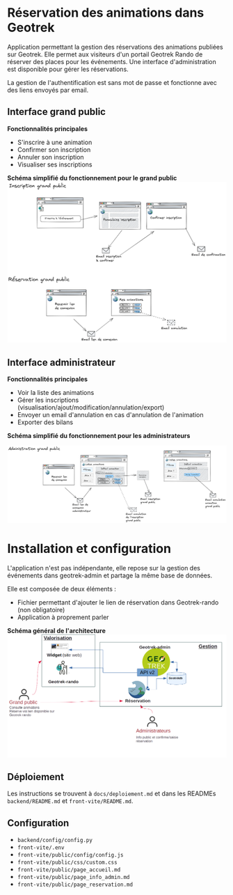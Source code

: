 # Réservation des animations dans Geotrek

Application permettant la gestion des réservations des animations publiées sur Geotrek.
Elle permet aux visiteurs d'un portail Geotrek Rando de réserver des places pour les
événements.
Une interface d'administration est disponible pour gérer les réservations.


La gestion de l'authentification est sans mot de passe et fonctionne avec des liens envoyés par email.

## Interface grand public
**Fonctionnalités principales**
 * S'inscrire à une animation
 * Confirmer son inscription
 * Annuler son inscription
 * Visualiser ses inscriptions


**Schéma simplifié du fonctionnement pour le grand public**
![Fonctionnement pour le grand public](docs/images/schema_grand_public.png)

## Interface administrateur
**Fonctionnalités principales**
 * Voir la liste des animations
 * Gérer les inscriptions (visualisation/ajout/modification/annulation/export)
 * Envoyer un email d'annulation en cas d'annulation de l'animation
 * Exporter des bilans


**Schéma simplifié du fonctionnement pour les administrateurs**

![Fonctionnement pour l'interface d'administrateur](docs/images/schema_admin.png)


# Installation et configuration
L'application n'est pas indépendante, elle repose sur la gestion des événements dans geotrek-admin et partage la même base de données.

Elle est composée de deux éléments :
 * Fichier permettant d'ajouter le lien de réservation dans Geotrek-rando (non obligatoire)
 * Application à proprement parler

**Schéma général de l'architecture**
![Archi Geotrek](docs/images/architecture_generale.png)


## Déploiement

Les instructions se trouvent à `docs/deploiement.md` et dans les READMEs `backend/README.md` et `front-vite/README.md`.



## Configuration

 * `backend/config/config.py`
 * `front-vite/.env`
 * `front-vite/public/config/config.js`
 * `front-vite/public/css/custom.css`
 * `front-vite/public/page_accueil.md`
 * `front-vite/public/page_info_admin.md`
 * `front-vite/public/page_reservation.md`